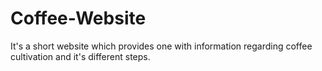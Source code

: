 # Coffee-Website
It's a short website which provides one with information regarding coffee cultivation and it's different steps.
